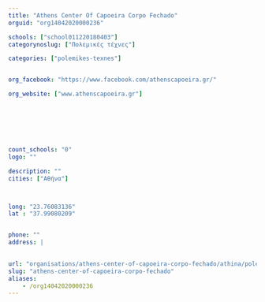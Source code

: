 ```yaml
---
title: "Athens Center Of Capoeira Corpo Fechado"
orguid: "org14042020000236"

schools: ["school011220180403"]
categorynoslug: ["Πολεμικές τέχνες"]

categories: ["polemikes-texnes"]


org_facebook: "https://www.facebook.com/athenscapoeira.gr/"

org_website: ["www.athenscapoeira.gr"]







count_schools: "0"
logo: ""

description: ""
cities: ["Αθήνα"]



long: "23.76083136"
lat : "37.99080209"


phone: ""
address: |
    

url: "organisations/athens-center-of-capoeira-corpo-fechado/athina/polemikes-texnes"
slug: "athens-center-of-capoeira-corpo-fechado"
aliases:
    - /org14042020000236
---
```



